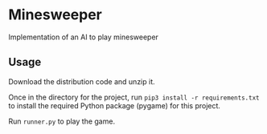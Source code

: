 # Minesweeper
 Implementation of an AI to play minesweeper

## Usage

Download the distribution code and unzip it.

Once in the directory for the project, run ```pip3 install -r requirements.txt``` to install the required Python package (pygame) for this project.

Run ```runner.py``` to play the game.
